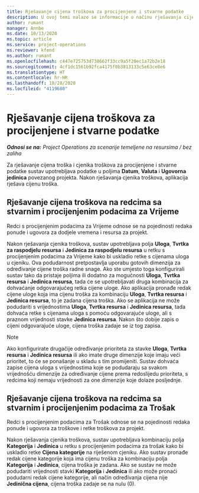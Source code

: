 ```yaml
---
title: Rješavanje cijena troškova za procijenjene i stvarne podatke
description: U ovoj temi nalaze se informacije o načinu rješavanja cijena troškova za procijenjene i stvarne podatke.
author: rumant
manager: Annbe
ms.date: 10/13/2020
ms.topic: article
ms.service: project-operations
ms.reviewer: kfend
ms.author: rumant
ms.openlocfilehash: c447e725753d738662f33cc9a5f20ec1a72b2e18
ms.sourcegitcommit: 4cf1dc1561b92fca4175f0b3813133c5e63ce8e6
ms.translationtype: HT
ms.contentlocale: hr-HR
ms.lasthandoff: 10/28/2020
ms.locfileid: "4119680"
---
```

# <a name="resolving-cost-prices-for-estimates-and-actuals"></a>Rješavanje cijena troškova za procijenjene i stvarne podatke

_**Odnosi se na:** Project Operations za scenarije temeljene na resursima / bez zaliha_

Za rješavanje cijena troška i cjenika troškova za procijenjene i stvarne podatke sustav upotrebljava podatke u poljima **Datum**, **Valuta** i **Ugovorna jedinica** povezanog projekta. Nakon rješavanja cjenika troškova, aplikacija rješava cijenu troška.

## <a name="resolving-cost-rates-on-actual-and-estimate-lines-for-time"></a>Rješavanje cijena troškova na redcima sa stvarnim i procijenjenim podacima za Vrijeme

Redci s procijenjenim podacima za Vrijeme odnose se na pojedinosti redaka ponude i ugovora za dodjele vremena i resursa za projekt.

Nakon rješavanja cjenika troškova, sustav upotrebljava polja **Uloga**, **Tvrtka za raspodjelu resursa** i **Jedinica za raspodjelu resursa** u retku s procijenjenim podacima za Vrijeme kako bi uskladio retke s cijenama uloga u cjeniku. Ova podudarnost pretpostavlja uporabu gotovih dimenzija za određivanje cijene troška radne snage. Ako ste umjesto toga konfigurirali sustav tako da pristaje poljima ili dodatno za mogućnosti **Uloga**, **Tvrtka resursa** i **Jedinica resursa**, tada će se upotrebljavati druga kombinacija za dohvaćanje odgovarajućeg retka cijene uloge. Ako aplikacija pronađe redak cijene uloge koja ima cijenu troška za kombinaciju **Uloga**, **Tvrtka resursa** i **Jedinica resursa**, to je zadana cijena troška. Ako se aplikacija ne može podudariti s vrijednostima **Uloga**, **Tvrtka resursa** i **Jedinica resursa**, tada dohvaća retke s cijenama uloga s pomoću odgovarajuće uloge, ali s praznom vrijednosti stavke **Jedinica resursa**. Nakon što dobije zapis o cijeni odgovarajuće uloge, cijena troška zadaje se iz tog zapisa. 

> [!NOTE]
> Ako konfigurirate drugačije određivanje prioriteta za stavke **Uloga**, **Tvrtka resursa** i **Jedinica resursa** ili ako imate druge dimenzije koje imaju veći prioritet, to će se ponašanje u skladu s tim promijeniti. Sustav dohvaća zapise cijena uloga s vrijednostima koje se podudaraju sa svakom vrijednošću dimenzije za određivanje cijene prema redoslijedu prioriteta, s redcima koji nemaju vrijednosti za one dimenzije koje dolaze posljednje.

## <a name="resolving-cost-rates-on-actual-and-estimate-lines-for-expense"></a>Rješavanje cijena troškova na redcima sa stvarnim i procijenjenim podacima za Trošak

Redci s procijenjenim podacima za Trošak odnose se na pojedinosti redaka ponude i ugovora za troškove i retke troškova za projekt.

Nakon rješavanja cjenika troškova, sustav upotrebljava kombinaciju polja **Kategorija** i **Jedinica** u retku s procijenjenim podacima za trošak kako bi uskladio retke **Cijena kategorije** na riješenom cjeniku. Ako sustav pronađe redak cijene kategorije koja ima cijenu troška za kombinaciju polja **Kategorija** i **Jedinica**, cijena troška je zadana. Ako se sustav ne može podudariti vrijednosti stavki **Kategorija** i **Jedinica** ili ako može pronaći podudarni redak cijene kategorije, ali način određivanja cijena nije **Jedinična cijena**, cijena troška zadaje se na nulu (0).
